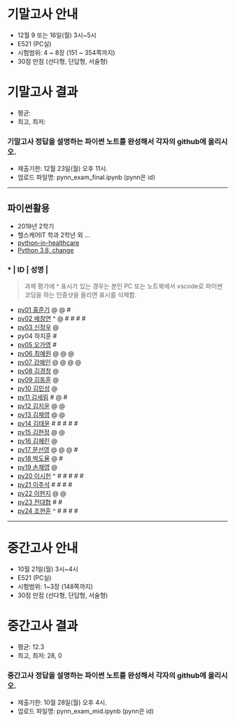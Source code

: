 # 기말고사 안내
- 12월 9 또는 16일(월) 3시~5시
- E521 (PC실)
- 시험범위: 4 ~ 8장 (151 ~ 354쪽까지)
- 30점 만점 (선다형, 단답형, 서술형)

# 기말고사 결과
- 평균: 
- 최고, 최저: 

### 기말고사 정답을 설명하는 파이썬 노트를 완성해서 각자의 github에 올리시오.
- 제출기한: 12월 23일(월) 오후 11시.
- 업로드 파일명: pynn_exam_final.ipynb (pynn은 id)

---

## 파이썬활용
- 2019년 2학기 
- 헬스케어IT 학과 2학년 외 ...
- [python-in-healthcare](https://data-flair.training/blogs/python-in-healthcare/)
- [Python 3.8, change](https://www.44bits.io/ko/post/python-3-8-release-note-summary)

### * | ID | 성명 |
> 과제 평가에 ^ 표시가 있는 경우는 본인 PC 또는 노트북에서 vscode로 파이썬 코딩을 하는 인증샷을 올리면 표시를 삭제함.

- [py01	홍준기](https://github.com/hjg5015/py01) @ @ #
- [py02	배창연](https://github.com/py02/py02)  ^ @ # # # #
- [py03	신정우](https://github.com/wjddn1998/py03) @
- py04	하지훈  #
- [py05	오가영](https://github.com/OGa-young/py05) #
- [py06	최예원](https://github.com/tiger0854/py06) @ @ @
- [py07	강예인](https://github.com/KangYein/py07)  @ @ @ @
- [py08	김경창](https://github.com/rudckd0103/py08) @
- [py09	김동훈](https://github.com/rlaehdgns03/py09) @
- [py10	김민성](https://github.com/minseongkimpy/py10) @
- [py11	김세림](https://github.com/seelvita/py11) # @ #
- [py12	김지윤](https://github.com/KIMJIYOON-PYTHON/py12) @ @
- [py13	김채영](https://github.com/kimchaeyoung-student/py13) @ @
- [py14	김태윤](https://github.com/taeyoon-99/py14) # # # # #
- [py15	김현정](https://github.com/dasdasqs2/py15) @ @
- [py16	김혜린](https://github.com/Kim-Hyerin/py16) @
- [py17	문선영](https://github.com/anstjsdud/py17) @ @ @ #
- [py18	박도율](https://github.com/DoyulPark/py_18) @ #
- [py19	손채영](https://github.com/chaeyeongSon/py19) @
- [py20	이시헌](https://github.com/LSH-123/py20) ^ # # # # #
- [py21	이주석](https://github.com/LEEJUSEOK/py21) # # # #
- [py22	이현지](https://github.com/ji91134/py_22) @ @
- [py23	전대협](https://github.com/eoguq555/py23) # #
- [py24	조현훈](https://github.com/cky2675/py24) ^ # # # #

---
# 중간고사 안내
- 10월 21일(월) 3시~4시
- E521 (PC실)
- 시험범위: 1~3장 (148쪽까지)
- 30점 만점 (선다형, 단답형, 서술형)

# 중간고사 결과
- 평균: 12.3
- 최고, 최저: 28, 0

### 중간고사 정답을 설명하는 파이썬 노트를 완성해서 각자의 github에 올리시오.
- 제출기한: 10월 28일(월) 오후 4시.
- 업로드 파일명: pynn_exam_mid.ipynb (pynn은 id)
